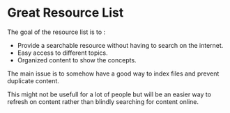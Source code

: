 # Great Resource List

The goal of the resource list is to :

- Provide a searchable resource without having to search on the internet.
- Easy access to different topics.
- Organized content to show the concepts.

The main issue is to somehow have a good way to index files and prevent duplicate content.

This might not be usefull for a lot of people but will be an easier way to refresh on content rather than
blindly searching for content online.
